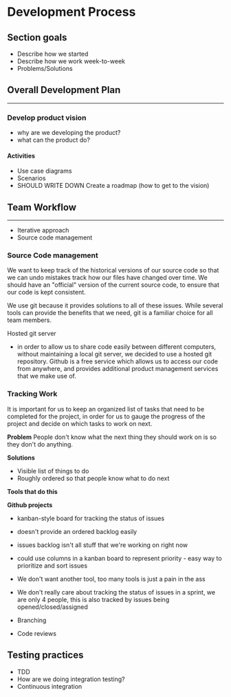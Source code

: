 # Development Process

## Section goals
- Describe how we started  
- Describe how we work week-to-week
- Problems/Solutions

## Overall Development Plan
---

### Develop product vision
- why are we developing the product?
- what can the product do?

#### Activities
- Use case diagrams
- Scenarios
- SHOULD WRITE DOWN Create a roadmap (how to get to the vision)

## Team Workflow
---
- Iterative approach
- Source code management

### Source Code management

We want to keep track of the historical versions of our source code so that 
we can undo mistakes track how our files have changed over time. We should 
have an "official" version of the current source code, to ensure that our 
code is kept consistent.

We use git because it provides solutions to all of these issues. While several
tools can provide the benefits that we need, git is a familiar choice for all 
team members.

Hosted git server

- in order to allow us to share code easily between different computers, without
maintaining a local git server, we decided to use a hosted git repository. Github
is a free service which allows us to access our code from anywhere, and provides
additional product management services that we make use of.

### Tracking Work

It is important for us to keep an organized list of tasks that need to be completed
for the project, in order for us to gauge the progress of the project and decide 
on which tasks to work on next. 

**Problem**
People don't know what the next thing they should work on is so they don't 
do anything. 

**Solutions**
- Visible list of things to do
- Roughly ordered so that people know what to do next

**Tools that do this**

**Github projects**

- kanban-style board for tracking the status of issues
- doesn't provide an ordered backlog easily
- issues backlog isn't all stuff that we're working on right now
- could use columns in a kanban board to represent priority - easy way to prioritize and sort issues

- We don't want another tool, too many tools is just a pain in the ass
- We don't really care about tracking the status of issues in a sprint, we are only 4 people, this is also 
tracked by issues being opened/closed/assigned

- Branching
- Code reviews

## Testing practices

- TDD
- How are we doing integration testing?
- Continuous integration
